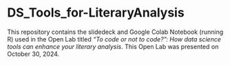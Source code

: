 # DS_Tools_for-LiteraryAnalysis
This repository contains the slidedeck and Google Colab Notebook (running R) used in the Open Lab titled _“To code or not to code?”: How data science tools can enhance your literary analysis_. This Open Lab was presented on October 30, 2024.
